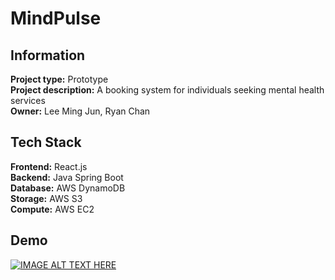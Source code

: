 # MindPulse  
## Information  
**Project type:** Prototype  
**Project description:** A booking system for individuals seeking mental health services  
**Owner:** Lee Ming Jun, Ryan Chan  
  
## Tech Stack  
**Frontend:** React.js  
**Backend:** Java Spring Boot  
**Database:** AWS DynamoDB  
**Storage:** AWS S3  
**Compute:** AWS EC2  
  
## Demo  
[![IMAGE ALT TEXT HERE](https://img.youtube.com/vi/Venvnqz646s/0.jpg)](https://www.youtube.com/watch?v=Venvnqz646s)
